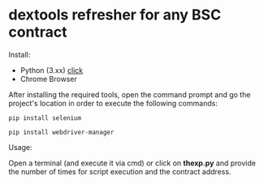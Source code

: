 # dextools refresher for any BSC contract

Install:

- Python (3.xx) [click](https://www.python.org/downloads/)
- Chrome Browser 

After installing the required tools, open the command prompt and go the project's location in order to execute the following commands:

``
pip install selenium
``

``
pip install webdriver-manager
``

Usage:

Open a terminal (and execute it via cmd) or click on **thexp.py** and provide the number of times for script execution and the contract address.
